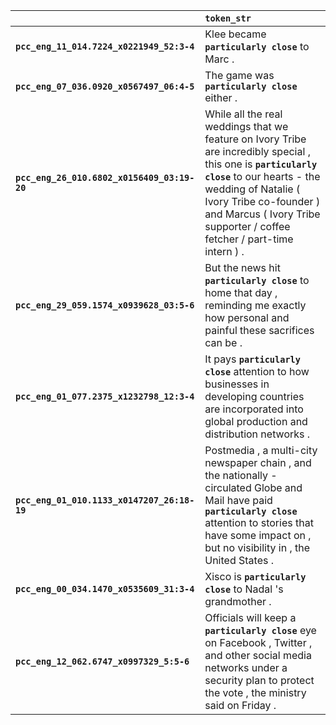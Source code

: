 |                                             | `token_str`                                                                                                                                                                                                                                                             |
|:--------------------------------------------|:------------------------------------------------------------------------------------------------------------------------------------------------------------------------------------------------------------------------------------------------------------------------|
| **`pcc_eng_11_014.7224_x0221949_52:3-4`**   | Klee became __``particularly close``__ to Marc .                                                                                                                                                                                                                        |
| **`pcc_eng_07_036.0920_x0567497_06:4-5`**   | The game was __``particularly close``__ either .                                                                                                                                                                                                                        |
| **`pcc_eng_26_010.6802_x0156409_03:19-20`** | While all the real weddings that we feature on Ivory Tribe are incredibly special , this one is __``particularly close``__ to our hearts - the wedding of Natalie ( Ivory Tribe co-founder ) and Marcus ( Ivory Tribe supporter / coffee fetcher / part-time intern ) . |
| **`pcc_eng_29_059.1574_x0939628_03:5-6`**   | But the news hit __``particularly close``__ to home that day , reminding me exactly how personal and painful these sacrifices can be .                                                                                                                                  |
| **`pcc_eng_01_077.2375_x1232798_12:3-4`**   | It pays __``particularly close``__ attention to how businesses in developing countries are incorporated into global production and distribution networks .                                                                                                              |
| **`pcc_eng_01_010.1133_x0147207_26:18-19`** | Postmedia , a multi-city newspaper chain , and the nationally - circulated Globe and Mail have paid __``particularly close``__ attention to stories that have some impact on , but no visibility in , the United States .                                               |
| **`pcc_eng_00_034.1470_x0535609_31:3-4`**   | Xisco is __``particularly close``__ to Nadal 's grandmother .                                                                                                                                                                                                           |
| **`pcc_eng_12_062.6747_x0997329_5:5-6`**    | Officials will keep a __``particularly close``__ eye on Facebook , Twitter , and other social media networks under a security plan to protect the vote , the ministry said on Friday .                                                                                  |